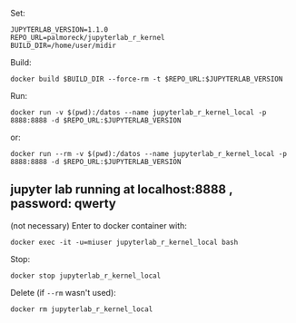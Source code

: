 Set:

```
JUPYTERLAB_VERSION=1.1.0
REPO_URL=palmoreck/jupyterlab_r_kernel
BUILD_DIR=/home/user/midir
```

Build:

```
docker build $BUILD_DIR --force-rm -t $REPO_URL:$JUPYTERLAB_VERSION
```

Run:

```
docker run -v $(pwd):/datos --name jupyterlab_r_kernel_local -p 8888:8888 -d $REPO_URL:$JUPYTERLAB_VERSION
```

or:

```
docker run --rm -v $(pwd):/datos --name jupyterlab_r_kernel_local -p 8888:8888 -d $REPO_URL:$JUPYTERLAB_VERSION
```

## jupyter lab running at localhost:8888 , password: qwerty

(not necessary) Enter to docker container with:

```
docker exec -it -u=miuser jupyterlab_r_kernel_local bash
```

Stop:

```
docker stop jupyterlab_r_kernel_local
```

Delete (if `--rm` wasn't used):


```
docker rm jupyterlab_r_kernel_local
```


